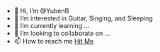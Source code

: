 - 👋 Hi, I’m @YubenB
- 👀 I’m interested in Guitar, Singing, and Sleeping
- 🌱 I’m currently learning ...
- 💞️ I’m looking to collaborate on ...
- 📫 How to reach me [Hit Me]( https://www.linkedin.com/in/yuben-rizky-putra-bauty-62b551238/)

<!---
YubenB/YubenB is a ✨ special ✨ repository because its `README.md` (this file) appears on your GitHub profile.
You can click the Preview link to take a look at your changes.
--->
